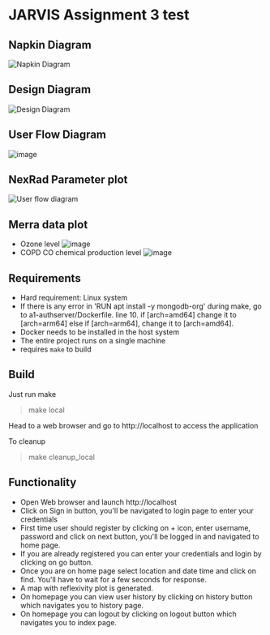 # JARVIS Assignment 3 test

## Napkin Diagram

![Napkin Diagram](https://user-images.githubusercontent.com/22557048/152892846-99e400bf-0cf2-44ba-a407-ce3cb34d833b.png)


## Design Diagram

![Design Diagram](https://user-images.githubusercontent.com/89654540/167268136-b6cdc99c-d768-465d-8523-66ba9e5efffe.png)


## User Flow Diagram

![image](https://user-images.githubusercontent.com/89654540/167268386-bdc0c0e5-935c-4249-999c-bd0639b10c7d.png)

## NexRad Parameter plot 
![User flow diagram](https://user-images.githubusercontent.com/22557048/152893438-234bd3c7-8ea7-4c45-9b13-2c7cca853d22.png)

## Merra data plot 
- Ozone level
![image](https://user-images.githubusercontent.com/89654540/167268396-ec2ad534-1151-4d67-94e9-f6833b450290.png)
- COPD CO chemical production level
![image](https://user-images.githubusercontent.com/89654540/167268402-0969e5c2-f709-4720-9f08-9eac738c37ed.png)

## Requirements
- Hard requirement: Linux system
- If there is any error in 'RUN apt install -y mongodb-org' during make, go to a1-authserver/Dockerfile. line 10. if [arch=amd64] change it to [arch=arm64] else if [arch=arm64], change it to [arch=amd64].
- Docker needs to be installed in the host system
- The entire project runs on a single machine
- requires ``make`` to build

## Build
Just run make
> make local

Head to a web browser and go to http://localhost to access the application

To cleanup
> make cleanup_local
## Functionality
- Open Web browser and launch http://localhost
- Click on Sign in button, you'll be navigated to login page to enter your credentials
- First time user should register by clicking on + icon, enter username, password and click on next button, you'll be logged in and navigated to home page.
- If you are already registered you can enter your credentials and login by clicking on go button.
- Once you are on home page select location and date time and click on find. You'll have to wait for a few seconds for response.
- A map with reflexivity plot is generated.
- On homepage you can view user history by clicking on history button which navigates you to history page.
- On homepage you can logout by clicking on logout button which navigates you to index page.
